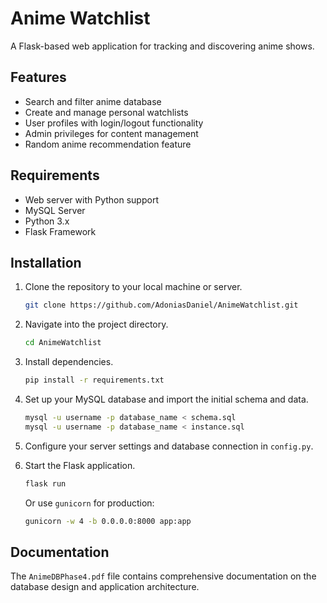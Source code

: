 # Anime Watchlist

A Flask-based web application for tracking and discovering anime shows.

## Features

- Search and filter anime database
- Create and manage personal watchlists
- User profiles with login/logout functionality
- Admin privileges for content management
- Random anime recommendation feature

## Requirements

- Web server with Python support
- MySQL Server
- Python 3.x
- Flask Framework

## Installation

1. Clone the repository to your local machine or server.
   ```bash
   git clone https://github.com/AdoniasDaniel/AnimeWatchlist.git
   ```
   
2. Navigate into the project directory.
   ```bash
   cd AnimeWatchlist
   ```
   
3. Install dependencies.
   ```bash
   pip install -r requirements.txt
   ```
   
4. Set up your MySQL database and import the initial schema and data.
   ```bash
   mysql -u username -p database_name < schema.sql
   mysql -u username -p database_name < instance.sql
   ```
   
5. Configure your server settings and database connection in `config.py`.

6. Start the Flask application.
   ```bash
   flask run
   ```
   Or use `gunicorn` for production:
   ```bash
   gunicorn -w 4 -b 0.0.0.0:8000 app:app
   ```

## Documentation

The `AnimeDBPhase4.pdf` file contains comprehensive documentation on the database design and application architecture. 